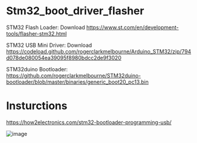 # Stm32_boot_driver_flasher

STM32 Flash Loader: Download
https://www.st.com/en/development-tools/flasher-stm32.html

STM32 USB Mini Driver: Download
https://codeload.github.com/rogerclarkmelbourne/Arduino_STM32/zip/794d078de080054ea39095f8980bdcc2de9f3020

STM32duino Bootloader:
https://github.com/rogerclarkmelbourne/STM32duino-bootloader/blob/master/binaries/generic_boot20_pc13.bin


# Insturctions
https://how2electronics.com/stm32-bootloader-programming-usb/

![image](https://user-images.githubusercontent.com/29805956/177015891-e11ae274-53fc-41d2-9816-09f75c289fb5.png)
